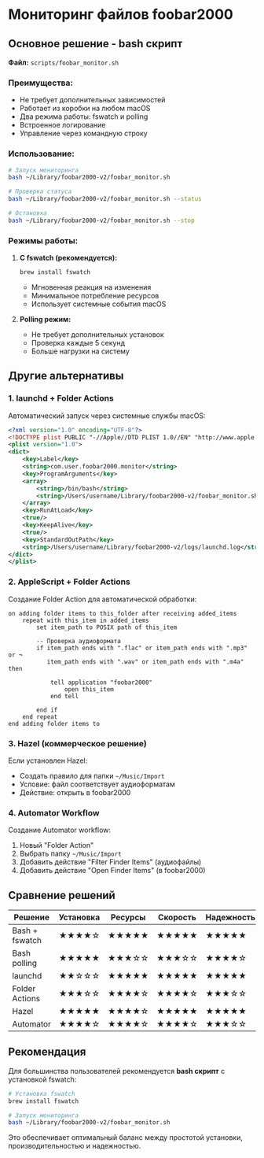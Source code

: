 # Мониторинг файлов foobar2000

## Основное решение - bash скрипт

**Файл:** `scripts/foobar_monitor.sh`

### Преимущества:
- Не требует дополнительных зависимостей
- Работает из коробки на любом macOS
- Два режима работы: fswatch и polling
- Встроенное логирование
- Управление через командную строку

### Использование:
```bash
# Запуск мониторинга
bash ~/Library/foobar2000-v2/foobar_monitor.sh

# Проверка статуса
bash ~/Library/foobar2000-v2/foobar_monitor.sh --status

# Остановка
bash ~/Library/foobar2000-v2/foobar_monitor.sh --stop
```

### Режимы работы:

1. **С fswatch (рекомендуется):**
   ```bash
   brew install fswatch
   ```
   - Мгновенная реакция на изменения
   - Минимальное потребление ресурсов
   - Использует системные события macOS

2. **Polling режим:**
   - Не требует дополнительных установок
   - Проверка каждые 5 секунд
   - Больше нагрузки на систему

## Другие альтернативы

### 1. launchd + Folder Actions

Автоматический запуск через системные службы macOS:

```xml
<?xml version="1.0" encoding="UTF-8"?>
<!DOCTYPE plist PUBLIC "-//Apple//DTD PLIST 1.0//EN" "http://www.apple.com/DTDs/PropertyList-1.0.dtd">
<plist version="1.0">
<dict>
    <key>Label</key>
    <string>com.user.foobar2000.monitor</string>
    <key>ProgramArguments</key>
    <array>
        <string>/bin/bash</string>
        <string>/Users/username/Library/foobar2000-v2/foobar_monitor.sh</string>
    </array>
    <key>RunAtLoad</key>
    <true/>
    <key>KeepAlive</key>
    <true/>
    <key>StandardOutPath</key>
    <string>/Users/username/Library/foobar2000-v2/logs/launchd.log</string>
</dict>
</plist>
```

### 2. AppleScript + Folder Actions

Создание Folder Action для автоматической обработки:

```applescript
on adding folder items to this_folder after receiving added_items
    repeat with this_item in added_items
        set item_path to POSIX path of this_item
        
        -- Проверка аудиоформата
        if item_path ends with ".flac" or item_path ends with ".mp3" or ¬
           item_path ends with ".wav" or item_path ends with ".m4a" then
            
            tell application "foobar2000"
                open this_item
            end tell
            
        end if
    end repeat
end adding folder items to
```

### 3. Hazel (коммерческое решение)

Если установлен Hazel:
- Создать правило для папки `~/Music/Import`
- Условие: файл соответствует аудиоформатам
- Действие: открыть в foobar2000

### 4. Automator Workflow

Создание Automator workflow:
1. Новый "Folder Action"
2. Выбрать папку `~/Music/Import`
3. Добавить действие "Filter Finder Items" (аудиофайлы)
4. Добавить действие "Open Finder Items" (в foobar2000)

## Сравнение решений

| Решение | Установка | Ресурсы | Скорость | Надежность |
|---------|-----------|---------|----------|------------|
| Bash + fswatch | ★★★★☆ | ★★★★★ | ★★★★★ | ★★★★★ |
| Bash polling | ★★★★★ | ★★★☆☆ | ★★★☆☆ | ★★★★☆ |
| launchd | ★★☆☆☆ | ★★★★★ | ★★★★★ | ★★★★★ |
| Folder Actions | ★★★☆☆ | ★★★★☆ | ★★★★☆ | ★★★☆☆ |
| Hazel | ★★★★★ | ★★★★☆ | ★★★★★ | ★★★★★ |
| Automator | ★★★★☆ | ★★★★☆ | ★★★★☆ | ★★★☆☆ |

## Рекомендация

Для большинства пользователей рекомендуется **bash скрипт** с установкой fswatch:

```bash
# Установка fswatch
brew install fswatch

# Запуск мониторинга
bash ~/Library/foobar2000-v2/foobar_monitor.sh
```

Это обеспечивает оптимальный баланс между простотой установки, производительностью и надежностью.